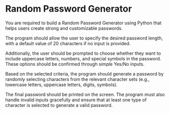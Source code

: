 # Random Password Generator

You are required to build a Random Password Generator using Python that helps users create strong and customizable passwords.

The program should allow the user to specify the desired password length, with a default value of 20 characters if no input is provided.

Additionally, the user should be prompted to choose whether they want to include uppercase letters, numbers, and special symbols in the password. These options should be confirmed through simple Yes/No inputs.

Based on the selected criteria, the program should generate a password by randomly selecting characters from the relevant character sets (e.g., lowercase letters, uppercase letters, digits, symbols).

The final password should be printed on the screen. The program must also handle invalid inputs gracefully and ensure that at least one type of character is selected to generate a valid password.
